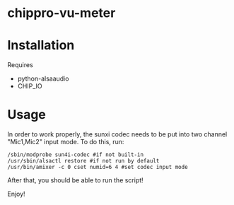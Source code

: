 # chippro-vu-meter

# Installation
Requires
- python-alsaaudio
- CHIP_IO

# Usage

In order to work properly, the sunxi codec needs to be put into two channel "Mic1,Mic2" input mode.
To do this, run:

```
/sbin/modprobe sun4i-codec #if not built-in
/usr/sbin/alsactl restore #if not run by default
/usr/bin/amixer -c 0 cset numid=6 4 #set codec input mode
```

After that, you should be able to run the script!

Enjoy!
